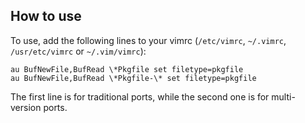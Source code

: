 
## How to use ##

To use, add the following lines to your vimrc (`/etc/vimrc`, `~/.vimrc`, `/usr/etc/vimrc` or `~/.vim/vimrc`):

	au BufNewFile,BufRead \*Pkgfile set filetype=pkgfile
	au BufNewFile,BufRead \*Pkgfile-\* set filetype=pkgfile

The first line is for traditional ports, while the second one is for
multi-version ports.

